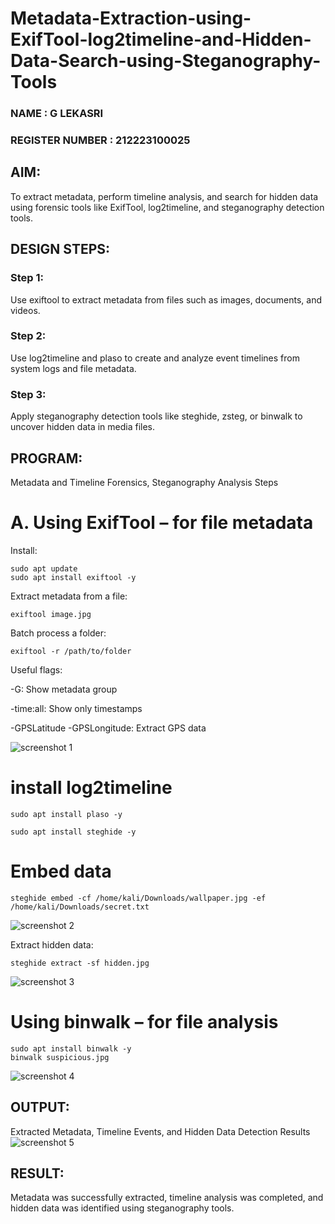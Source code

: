 # Metadata-Extraction-using-ExifTool-log2timeline-and-Hidden-Data-Search-using-Steganography-Tools
### NAME : G LEKASRI
### REGISTER NUMBER : 212223100025
## AIM:
To extract metadata, perform timeline analysis, and search for hidden data using forensic tools like ExifTool, log2timeline, and steganography detection tools.

## DESIGN STEPS:
### Step 1:
Use exiftool to extract metadata from files such as images, documents, and videos.

### Step 2:
Use log2timeline and plaso to create and analyze event timelines from system logs and file metadata.

### Step 3:
Apply steganography detection tools like steghide, zsteg, or binwalk to uncover hidden data in media files.

## PROGRAM:
Metadata and Timeline Forensics, Steganography Analysis Steps
# A. Using ExifTool – for file metadata

 Install:
```
sudo apt update
sudo apt install exiftool -y
```
 Extract metadata from a file:
```
exiftool image.jpg
```
 Batch process a folder:
```
exiftool -r /path/to/folder
```
Useful flags:

-G: Show metadata group

-time:all: Show only timestamps

-GPSLatitude -GPSLongitude: Extract GPS data

![screenshot 1](https://github.com/user-attachments/assets/4f57f5b7-ac2b-45aa-9ceb-a122dc815f74)

# install log2timeline
```
sudo apt install plaso -y
```
```
sudo apt install steghide -y
```
# Embed data
```
steghide embed -cf /home/kali/Downloads/wallpaper.jpg -ef /home/kali/Downloads/secret.txt
```
![screenshot 2](https://github.com/user-attachments/assets/50b65e90-c8eb-44d9-9020-0934f1199fa6)


Extract hidden data:
```
steghide extract -sf hidden.jpg
```
![screenshot 3](https://github.com/user-attachments/assets/336fe9c0-7971-4bad-8a86-262408070d09)

# Using binwalk – for file analysis

```
sudo apt install binwalk -y
binwalk suspicious.jpg
```
![screenshot 4](https://github.com/user-attachments/assets/ec0dd452-d6ab-44af-82c1-27e4a5a88403)

## OUTPUT:
Extracted Metadata, Timeline Events, and Hidden Data Detection Results
![screenshot 5](https://github.com/user-attachments/assets/0b0c81dd-9b40-4d87-a71d-770186b4d0a7)

## RESULT:
Metadata was successfully extracted, timeline analysis was completed, and hidden data was identified using steganography tools.

